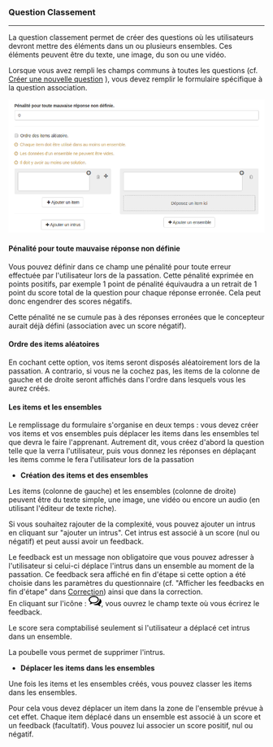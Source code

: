 ### Question Classement

---

La question classement permet de créer des questions où les utilisateurs devront mettre des éléments dans un ou plusieurs ensembles. Ces éléments peuvent être du texte, une image, du son ou une vidéo.

Lorsque vous avez rempli les champs communs à toutes les questions \(cf. [Créer une nouvelle question](create_new_question.md) \), vous devez remplir le formulaire spécifique à la question association.

![](images/quiz-fig53.png)

#### Pénalité pour toute mauvaise réponse non définie

Vous pouvez définir dans ce champ une pénalité pour toute erreur effectuée par l'utilisateur lors de la passation. Cette pénalité exprimée en points positifs, par exemple 1 point de pénalité équivaudra a un retrait de 1 point du score total de la question pour chaque réponse erronée. Cela peut donc engendrer des scores négatifs.

Cette pénalité ne se cumule pas à des réponses erronées que le concepteur aurait déjà défini \(association avec un score négatif\).

#### Ordre des items aléatoires

En cochant cette option, vos items seront disposés aléatoirement lors de la passation. A contrario, si vous ne la cochez pas, les items de la colonne de gauche et de droite seront affichés dans l'ordre dans lesquels vous les aurez créés.

#### Les items et les ensembles

Le remplissage du formulaire s'organise en deux temps : vous devez créer vos items et vos ensembles puis déplacer les items dans les ensembles tel que devra le faire l'apprenant. Autrement dit, vous créez d'abord la question telle que la verra l'utilisateur, puis vous donnez les réponses en déplaçant les items comme le fera l'utilisateur lors de la passation

* **Création des items et des ensembles**

Les items \(colonne de gauche\) et les ensembles \(colonne de droite\) peuvent être du texte simple, une image, une vidéo ou encore un audio \(en utilisant l'éditeur de texte riche\).

Si vous souhaitez rajouter de la complexité, vous pouvez ajouter un intrus en cliquant sur "ajouter un intrus". Cet intrus est associé à un score \(nul ou négatif\) et peut aussi avoir un feedback.

Le feedback est un message non obligatoire que vous pouvez adresser à l'utilisateur si celui-ci déplace l'intrus dans un ensemble au moment de la passation. Ce feedback sera affiché en fin d'étape si cette option a été choisie dans les paramètres du questionnaire \(cf. "Afficher les feedbacks en fin d'étape" dans  [Correction](quiz_parameters_correction.md)\) ainsi que dans la correction.  
En cliquant sur l'icône  : ![](images/quiz-fig20.png), vous ouvrez le champ texte où vous écrirez le feedback.

Le score sera comptabilisé seulement si l'utilisateur a déplacé cet intrus dans un ensemble.

La poubelle vous permet de supprimer l'intrus.

* **Déplacer les items dans les ensembles**

Une fois les items et les ensembles créés, vous pouvez classer les items dans les ensembles.

Pour cela vous devez déplacer un item dans la zone de l'ensemble prévue à cet effet. Chaque item déplacé dans un ensemble est associé à un score et un feedback \(facultatif\). Vous pouvez lui associer un score positif, nul ou négatif.

